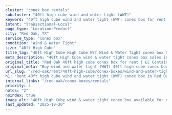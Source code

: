```yaml
---
cluster: "conex box rentals"
subcluster: "40ft high cube wind and water tight (WWT)"
keyword: "40ft high cube wind and water tight (WWT) conex box for rent Red Oak, TX"
intent: "Transactional-Local"
page_type: "Location-Product"
city: "Red Oak, TX"
service_type: "conex box"
condition: "Wind & Water Tight"
size: "40ft High Cube"
title_tag: "40ft High Cube High Cube Wsf Wind & Water Tight conex box Sales in Red Oak | LC Container"
meta_description: "40ft High Cube wind & water tight conex box sales in Red Oak. High cube containers with extra height. Fast delivery, competitive pricing. Serving conex boxes area. Quote ID: HIY. Call (214) 524-4168 for your free quote today."
original_title: "Red Oak 40ft high cube conex box for rent | LC Container"
original_meta: "Buy wind and water tight (WWT) 40ft high cube conex box rent with local delivery in Red Oak, TX. LC Container — local Since 2003. Request a fast quote today."
url_slug: "/red-oak/rent/40ft-high-cube/conex-boxes/wind-and-water-tight-wwt"
h1: "Rent 40ft high cube wind and water tight (WWT) conex box in Red Oak"
internal_links: "/red-oak/conex-boxes/rentals"
priority: 3
notes: "2"
noindex: true
image_alt: "40ft High Cube wind & water tight conex box available for delivery in Red Oak"
last_updated: "2025-10-20"
---
```


<!-- TODO: Add unique city/inventory copy, images, and internal links here. -->
